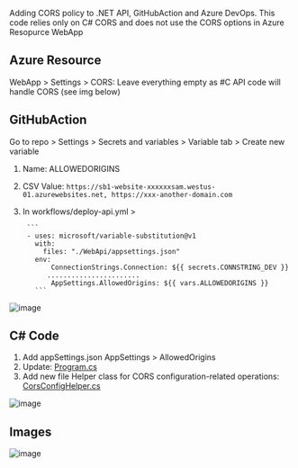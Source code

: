 Adding CORS policy to .NET API, GitHubAction and Azure DevOps.
This code relies only on C# CORS and does not use the CORS options in Azure Resopurce WebApp


## Azure Resource 
WebApp > Settings > CORS: Leave everything empty as #C API code will handle CORS  (see img below)

## GitHubAction
Go to repo > Settings > Secrets and variables > Variable tab > Create new variable
1. Name: ALLOWEDORIGINS
2. CSV Value: ```https://sb1-website-xxxxxxsam.westus-01.azurewebsites.net, https://xxx-another-domain.com```
3. In workflows/deploy-api.yml >

        ```
        - uses: microsoft/variable-substitution@v1
          with:
            files: "./WebApi/appsettings.json"
          env:
              ConnectionStrings.Connection: ${{ secrets.CONNSTRING_DEV }}
             .......................
              AppSettings.AllowedOrigins: ${{ vars.ALLOWEDORIGINS }}
          ```

![image](https://github.com/user-attachments/assets/21c152e9-7e91-4c1f-bc4e-b63d8cfe46f9)

## C# Code

1. Add appSettings.json AppSettings > AllowedOrigins
2. Update: [Program.cs](Program.cs)
3. Add new file Helper class for CORS configuration-related operations: [CorsConfigHelper.cs](Helpers/CorsConfigHelper.cs)

![image](https://github.com/user-attachments/assets/f7022e54-af9c-4b24-ae92-45c7d14556d8)



## Images
![image](https://github.com/user-attachments/assets/0d0fce53-9e01-41d4-9e58-80ffc23fac7d)

